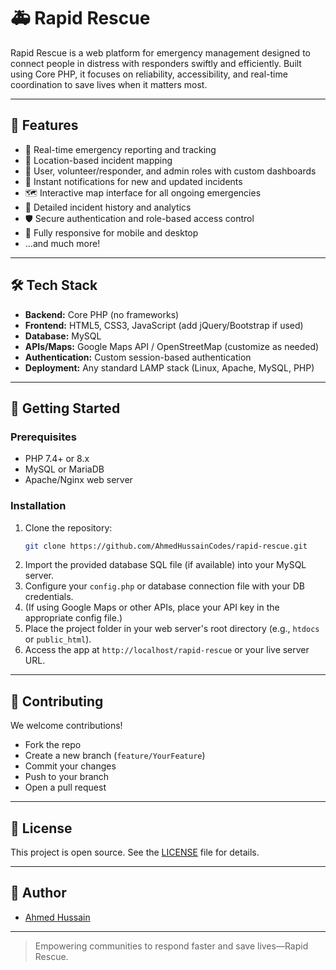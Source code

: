 # 🚑 Rapid Rescue

Rapid Rescue is a web platform for emergency management designed to connect people in distress with responders swiftly and efficiently. Built using Core PHP, it focuses on reliability, accessibility, and real-time coordination to save lives when it matters most.

---

## 🌟 Features

- 📢 Real-time emergency reporting and tracking
- 📍 Location-based incident mapping
- 👤 User, volunteer/responder, and admin roles with custom dashboards
- 🔔 Instant notifications for new and updated incidents
- 🗺️ Interactive map interface for all ongoing emergencies
- 📝 Detailed incident history and analytics
- 🛡️ Secure authentication and role-based access control
- 📱 Fully responsive for mobile and desktop
- ...and much more!

---

## 🛠️ Tech Stack

- **Backend:** Core PHP (no frameworks)
- **Frontend:** HTML5, CSS3, JavaScript (add jQuery/Bootstrap if used)
- **Database:** MySQL
- **APIs/Maps:** Google Maps API / OpenStreetMap (customize as needed)
- **Authentication:** Custom session-based authentication
- **Deployment:** Any standard LAMP stack (Linux, Apache, MySQL, PHP)

---

## 🚀 Getting Started

### Prerequisites

- PHP 7.4+ or 8.x
- MySQL or MariaDB
- Apache/Nginx web server

### Installation

1. Clone the repository:
   ```bash
   git clone https://github.com/AhmedHussainCodes/rapid-rescue.git
   ```
2. Import the provided database SQL file (if available) into your MySQL server.
3. Configure your `config.php` or database connection file with your DB credentials.
4. (If using Google Maps or other APIs, place your API key in the appropriate config file.)
5. Place the project folder in your web server's root directory (e.g., `htdocs` or `public_html`).
6. Access the app at `http://localhost/rapid-rescue` or your live server URL.

---

## 🙌 Contributing

We welcome contributions!  
- Fork the repo
- Create a new branch (`feature/YourFeature`)
- Commit your changes
- Push to your branch
- Open a pull request

---

## 📄 License

This project is open source. See the [LICENSE](LICENSE) file for details.

---

## 👤 Author

- [Ahmed Hussain](https://github.com/AhmedHussainCodes)

---

> Empowering communities to respond faster and save lives—Rapid Rescue.
